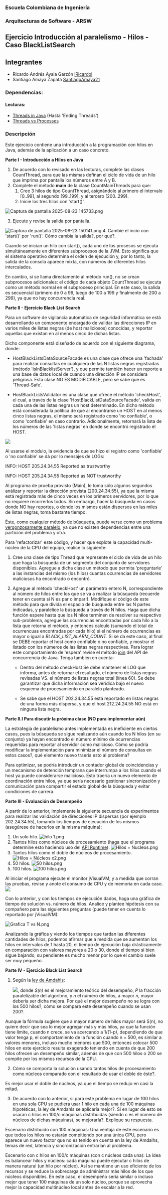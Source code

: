 
### Escuela Colombiana de Ingeniería
### Arquitecturas de Software - ARSW
## Ejercicio Introducción al paralelismo - Hilos - Caso BlackListSearch

## Integrantes
- Ricardo Andrés Ayala Garzón [lRicardol](https://github.com/lRicardol)
- Santiago Amaya Zapata [SantiagoAmaya21](https://github.com/SantiagoAmaya21)

### Dependencias:
####   Lecturas:
*  [Threads in Java](http://beginnersbook.com/2013/03/java-threads/)  (Hasta 'Ending Threads')
*  [Threads vs Processes]( http://cs-fundamentals.com/tech-interview/java/differences-between-thread-and-process-in-java.php)

### Descripción
  Este ejercicio contiene una introducción a la programación con hilos en Java, además de la aplicación a un caso concreto.
  

**Parte I - Introducción a Hilos en Java**

1. De acuerdo con lo revisado en las lecturas, complete las clases CountThread, para que las mismas definan el ciclo de vida de un hilo que imprima por pantalla los números entre A y B.
2. Complete el método __main__ de la clase CountMainThreads para que:
	1. Cree 3 hilos de tipo CountThread, asignándole al primero el intervalo [0..99], al segundo [99..199], y al tercero [200..299].
	2. Inicie los tres hilos con 'start()'.
   
![Captura de pantalla 2025-08-23 145733.png](img/Captura%20de%20pantalla%202025-08-23%20145733.png)

3. Ejecute y revise la salida por pantalla.

![Captura de pantalla 2025-08-23 150141.png](img/Captura%20de%20pantalla%202025-08-23%20150141.png)
4. Cambie el incio con 'start()' por 'run()'. Cómo cambia la salida?, por qué?.

Cuando se inician un hilo con start(), cada uno de los prosesos se ejecuta simultáneamente en diferentes subprocesos de la JVM. Esto significa que el sistema operativo determina el orden de ejecución y, por lo tanto, la salida de la consola aparece mixta, con números de diferentes hilos intercalados.

En cambio, si se llama directamente al método run(), no se crean subprocesos adicionales: el código de cada objeto CountThread se ejecuta como un método normal en el subproceso principal. En este caso, la salida es secuencial (primero de 0 a 99, luego de 100 a 199 y finalmente de 200 a 299), ya que no hay concurrencia real.

**Parte II - Ejercicio Black List Search**


Para un software de vigilancia automática de seguridad informática se está desarrollando un componente encargado de validar las direcciones IP en varios miles de listas negras (de host maliciosos) conocidas, y reportar aquellas que existan en al menos cinco de dichas listas. 

Dicho componente está diseñado de acuerdo con el siguiente diagrama, donde:

- HostBlackListsDataSourceFacade es una clase que ofrece una 'fachada' para realizar consultas en cualquiera de las N listas negras registradas (método 'isInBlacklistServer'), y que permite también hacer un reporte a una base de datos local de cuando una dirección IP se considera peligrosa. Esta clase NO ES MODIFICABLE, pero se sabe que es 'Thread-Safe'.

- HostBlackListsValidator es una clase que ofrece el método 'checkHost', el cual, a través de la clase 'HostBlackListDataSourceFacade', valida en cada una de las listas negras un host determinado. En dicho método está considerada la política de que al encontrarse un HOST en al menos cinco listas negras, el mismo será registrado como 'no confiable', o como 'confiable' en caso contrario. Adicionalmente, retornará la lista de los números de las 'listas negras' en donde se encontró registrado el HOST.

![](img/Model.png)

Al usarse el módulo, la evidencia de que se hizo el registro como 'confiable' o 'no confiable' se dá por lo mensajes de LOGs:

INFO: HOST 205.24.34.55 Reported as trustworthy

INFO: HOST 205.24.34.55 Reported as NOT trustworthy


Al programa de prueba provisto (Main), le toma sólo algunos segundos análizar y reportar la dirección provista (200.24.34.55), ya que la misma está registrada más de cinco veces en los primeros servidores, por lo que no requiere recorrerlos todos. Sin embargo, hacer la búsqueda en casos donde NO hay reportes, o donde los mismos están dispersos en las miles de listas negras, toma bastante tiempo.

Éste, como cualquier método de búsqueda, puede verse como un problema [vergonzosamente paralelo](https://en.wikipedia.org/wiki/Embarrassingly_parallel), ya que no existen dependencias entre una partición del problema y otra.

Para 'refactorizar' este código, y hacer que explote la capacidad multi-núcleo de la CPU del equipo, realice lo siguiente:

1. Cree una clase de tipo Thread que represente el ciclo de vida de un hilo que haga la búsqueda de un segmento del conjunto de servidores disponibles. Agregue a dicha clase un método que permita 'preguntarle' a las instancias del mismo (los hilos) cuantas ocurrencias de servidores maliciosos ha encontrado o encontró.

2. Agregue al método 'checkHost' un parámetro entero N, correspondiente al número de hilos entre los que se va a realizar la búsqueda (recuerde tener en cuenta si N es par o impar!). Modifique el código de este método para que divida el espacio de búsqueda entre las N partes indicadas, y paralelice la búsqueda a través de N hilos. Haga que dicha función espere hasta que los N hilos terminen de resolver su respectivo sub-problema, agregue las ocurrencias encontradas por cada hilo a la lista que retorna el método, y entonces calcule (sumando el total de ocurrencuas encontradas por cada hilo) si el número de ocurrencias es mayor o igual a _BLACK_LIST_ALARM_COUNT_. Si se da este caso, al final se DEBE reportar el host como confiable o no confiable, y mostrar el listado con los números de las listas negras respectivas. Para lograr este comportamiento de 'espera' revise el método [join](https://docs.oracle.com/javase/tutorial/essential/concurrency/join.html) del API de concurrencia de Java. Tenga también en cuenta:

	* Dentro del método checkHost Se debe mantener el LOG que informa, antes de retornar el resultado, el número de listas negras revisadas VS. el número de listas negras total (línea 60). Se debe garantizar que dicha información sea verídica bajo el nuevo esquema de procesamiento en paralelo planteado.

	* Se sabe que el HOST 202.24.34.55 está reportado en listas negras de una forma más dispersa, y que el host 212.24.24.55 NO está en ninguna lista negra.


**Parte II.I Para discutir la próxima clase (NO para implementar aún)**

La estrategia de paralelismo antes implementada es ineficiente en ciertos casos, pues la búsqueda se sigue realizando aún cuando los N hilos (en su conjunto) ya hayan encontrado el número mínimo de ocurrencias requeridas para reportar al servidor como malicioso. Cómo se podría modificar la implementación para minimizar el número de consultas en estos casos?, qué elemento nuevo traería esto al problema?

Para optimizar, se podría introducir un contador global de coincidencias y un mecanismo de detención temprana que interrumpa a los hilos cuando el host ya puede considerarse malicioso. Esto traería un nuevo elemento de coordinación entre hilos, ya que sería necesario gestionar sincronización y comunicación para compartir el estado global de la búsqueda y evitar condiciones de carrera.

**Parte III - Evaluación de Desempeño**

A partir de lo anterior, implemente la siguiente secuencia de experimentos para realizar las validación de direcciones IP dispersas (por ejemplo 202.24.34.55), tomando los tiempos de ejecución de los mismos (asegúrese de hacerlos en la misma máquina):

1. Un solo hilo.
![hilo 1.png](img/hilo%201.png)
2. Tantos hilos como núcleos de procesamiento (haga que el programa determine esto haciendo uso del [API Runtime](https://docs.oracle.com/javase/7/docs/api/java/lang/Runtime.html)).
![Hilos = Nucleos.png](img/Hilos%20%3D%20Nucleos.png)
3. Tantos hilos como el doble de núcleos de procesamiento.
![Hilos = Núcleos x2.png](img/Hilos%20%3D%20N%C3%BAcleos%20x2.png)
4. 50 hilos.
![50 hilos.png](img/50%20hilos.png)
5. 100 hilos.
![100 hilos.png](img/100%20hilos.png)

Al iniciar el programa ejecute el monitor jVisualVM, y a medida que corran las pruebas, revise y anote el consumo de CPU y de memoria en cada caso. ![](img/jvisualvm.png)

Con lo anterior, y con los tiempos de ejecución dados, haga una gráfica de tiempo de solución vs. número de hilos. Analice y plantee hipótesis con su compañero para las siguientes preguntas (puede tener en cuenta lo reportado por jVisualVM):

![Grafica T vs N.png](img/Grafica%20T%20vs%20N.png)

Analizando la gráfica y viendo los tiempos que tardan las diferentes cantidades de hilos, podemos afirmar que a medida que se aumentan los hilos en intervalos de 1 hasta 20, el tiempo de ejecución baja drásticamente en comparación con valores mayores a 20 o 30, donde el tiempo si bien sigue bajando, su pendiente es mucho menor por lo que el cambio suele ser muy pequeño.

**Parte IV - Ejercicio Black List Search**

1. Según la [ley de Amdahls](https://www.pugetsystems.com/labs/articles/Estimating-CPU-Performance-using-Amdahls-Law-619/#WhatisAmdahlsLaw?):

	![](img/ahmdahls.png), donde _S(n)_ es el mejoramiento teórico del desempeño, _P_ la fracción paralelizable del algoritmo, y _n_ el número de hilos, a mayor _n_, mayor debería ser dicha mejora. Por qué el mejor desempeño no se logra con los 500 hilos?, cómo se compara este desempeño cuando se usan 200?. 

Aunque la fórmula sugiere que a mayor número de hilos mayor será S(n), no quiere decir que sea lo mejor agregar más y más hilos, ya que la función tiene límite, cuando n crece, se va acercando a 1/(1-p), dependiendo de que valor tenga p, el comportamiento de la función cuando n = 500, es similar a valores menores, incluso mucho menores que 500, entonces colocar 500 hilos en este ejercicio resulta exagerado teniendo en cuenta de que 200 hilos ofrecen un desempeño similar, además de que con 500 hilos o 200 se compite por los mismos recursos de la CPU.

2. Cómo se comporta la solución usando tantos hilos de procesamiento como núcleos comparado con el resultado de usar el doble de éste?.

Es mejor usar el doble de núcleos, ya que el tiempo se redujo en casi la mitad.

3. De acuerdo con lo anterior, si para este problema en lugar de 100 hilos en una sola CPU se pudiera usar 1 hilo en cada una de 100 máquinas hipotéticas, la ley de Amdahls se aplicaría mejor?. Si en lugar de esto se usaran c hilos en 100/c máquinas distribuidas (siendo c es el número de núcleos de dichas máquinas), se mejoraría?. Explique su respuesta.

Escenario distribuido con 100 máquinas: Una ventaja de este escenario es que todos los hilos no estarán compitiendo por una única CPU, pero aparece un nuevo factor que no es tenido en cuenta en la ley de Amdalhs, temas de red, latencia y sincronización entrarían al problema.

Escenario con c hilos en 100/c máquinas (con c núcleos cada una): La idea es balancear hilos y núcleos: cada máquina puede ejecutar c hilos de manera natural (un hilo por núcleo). Así se mantiene un uso eficiente de los recursos y se reduce la sobrecarga de administrar más hilos de los que núcleos disponibles. En este caso, el desempeño sería similar o incluso mejor que tener 100 máquinas de un solo núcleo, porque se aprovecha mejor la capacidad multinúcleo local antes de escalar a la red.